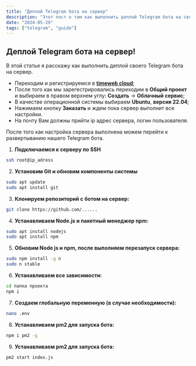 ```yaml
---
title: "Деплой Telegram бота на сервер"
description: "Этот пост о том как выполнить деплой Telegram бота на свой сервер"
date: "2024-05-29"
tags: ["telegram", "guide"]
---
```


## Деплой Telegram бота на сервер!

В этой статье я расскажу как выполнить деплой своего Telegram бота на сервер.

- Переходим и регистрируемся в [**timeweb cloud**](https://timeweb.cloud/?i=108133);
- После того как мы зарегестрировались переходим в **Общий проект** и выбираем в правом верхнем углу: **Создать** -> **Облачный сервис**;
- В качестве операционной системы выбираем **Ubuntu**, **версия 22.04**;
- Нажимаем кнопку **Заказать** и ждем пока сервер выполнит все настройки.
- На почту Вам должны прийти ip адрес сервера, логин пользователя.

После того как настройка сервера выполнена можем перейти к развертыванию нашего Telegram бота.

1. **Подключаемся к серверу по SSH**

```bash
ssh root@ip_adress
```

2. **Установим Git и обновим компоненты системы**

```bash
sudo apt update
sudo apt install git
```

3. **Клонируем репозиторий с ботом на сервер:**

```bash
git clone https://github.com/......
```

4. **Устанавливаем Node.js и пакетный менеджер npm:**

```bash
sudo apt install nodejs
sudo apt install npm
```

5. **Обновим Node js и npm, после выполняем перезапуск сервера:**

```bash
sudo npm install -g n
sudo n stable
```

6. **Устанавливаем все зависимости:**

```bash
cd папка проекта
npm i
```

7. **Создаем глобальную переменную (в случае необходимости):**

```bash
nano .env
```

8. **Устанавливаем pm2 для запуска бота:**

```bash
npm i pm2 -g
```

9. **Устанавливаем pm2 для запуска бота:**

```bash
pm2 start index.js
```
